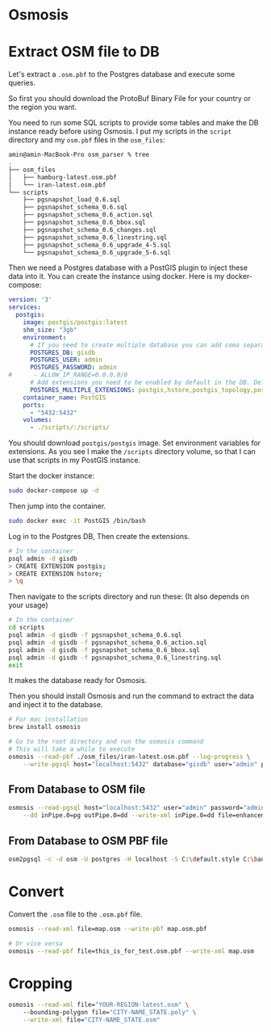 # Osmosis

# Extract OSM file to DB

Let's extract a `.osm.pbf` to the Postgres database and execute some queries.

So first you should download the ProtoBuf Binary File for your country or the region you want. 

You need to run some SQL scripts to provide some tables and make the DB instance ready before using Osmosis. I put my scripts in the `script` directory and my `osm.pbf` files in the `osm_files`:

```bash
amin@amin-MacBook-Pro osm_parser % tree
.
├── osm_files
│   ├── hamburg-latest.osm.pbf
│   └── iran-latest.osm.pbf
└── scripts
    ├── pgsnapshot_load_0.6.sql
    ├── pgsnapshot_schema_0.6.sql
    ├── pgsnapshot_schema_0.6_action.sql
    ├── pgsnapshot_schema_0.6_bbox.sql
    ├── pgsnapshot_schema_0.6_changes.sql
    ├── pgsnapshot_schema_0.6_linestring.sql
    ├── pgsnapshot_schema_0.6_upgrade_4-5.sql
    └── pgsnapshot_schema_0.6_upgrade_5-6.sql
```

Then we need a Postgres database with a PostGIS plugin to inject these data into it. You can create the instance using docker. Here is my docker-compose:

```yaml
version: '3'
services:
  postgis:
    image: postgis/postgis:latest
    shm_size: "3gb"
    environment:
      # If you need to create multiple database you can add coma separated databases eg gis,data
      POSTGRES_DB: gisdb
      POSTGRES_USER: admin
      POSTGRES_PASSWORD: admin
#      - ALLOW_IP_RANGE=0.0.0.0/0
      # Add extensions you need to be enabled by default in the DB. Default are the five specified below
      POSTGRES_MULTIPLE_EXTENSIONS: postgis,hstore,postgis_topology,postgis_raster,pgrouting
    container_name: PostGIS
    ports:
      - "5432:5432"
    volumes:
      - ./scripts/:/scripts/
```

You should download `postgis/postgis` image. Set environment variables for extensions. As you see I make the `/scripts` directory volume, so that I can use that scripts in my PostGIS instance.

Start the docker instance:

```bash
sudo docker-compose up -d
```

Then jump into the container.

```bash
sudo docker exec -it PostGIS /bin/bash
```

Log in to the Postgres DB, Then create the extensions.

```bash
# In the container
psql admin -d gisdb
> CREATE EXTENSION postgis;
> CREATE EXTENSION hstore;
> \q
```

Then navigate to the scripts directory and run these: (It also depends on your usage)

```bash
# In the container
cd scripts
psql admin -d gisdb -f pgsnapshot_schema_0.6.sql
psql admin -d gisdb -f pgsnapshot_schema_0.6_action.sql
psql admin -d gisdb -f pgsnapshot_schema_0.6_bbox.sql
psql admin -d gisdb -f pgsnapshot_schema_0.6_linestring.sql
exit
```

It makes the database ready for Osmosis.

Then you should install Osmosis and run the command to extract the data and inject it to the database.

```bash
# For mac installation
brew install osmosis

# Go to the root directory and run the osmosis command
# This will take a while to execute
osmosis --read-pbf ./osm_files/iran-latest.osm.pbf --log-progress \
	--write-pgsql host="localhost:5432" database="gisdb" user="admin" password="admin"
```

## From Database to OSM file

```bash
osmosis --read-pgsql host="localhost:5432" user="admin" password="admin" database="cobbler_db" outPipe.0=pg \
    --dd inPipe.0=pg outPipe.0=dd --write-xml inPipe.0=dd file=enhancement.osm
```

## From Database to OSM PBF file

```bash
osm2pgsql -c -d osm -U postgres -H localhost -S C:\default.style C:\bangkok.osm.pbf
```

# Convert

Convert the `.osm` file to the `.osm.pbf` file.

```bash
osmosis --read-xml file=map.osm --write-pbf map.osm.pbf

# Or vice versa
osmosis --read-pbf file=this_is_for_test.osm.pbf --write-xml map.osm
```

# Cropping

```bash
osmosis --read-xml file="YOUR-REGION-latest.osm" \ 
	--bounding-polygon file="CITY-NAME_STATE.poly" \
	--write-xml file="CITY-NAME_STATE.osm"
```